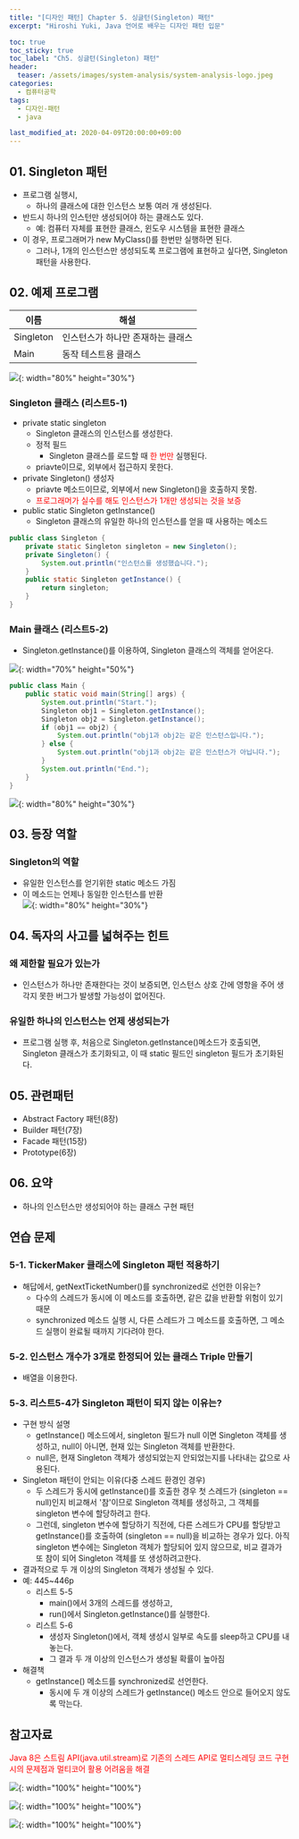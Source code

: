 ```yaml
---
title: "[디자인 패턴] Chapter 5. 싱글턴(Singleton) 패턴" 
excerpt: "Hiroshi Yuki, Java 언어로 배우는 디자인 패턴 입문"  

toc: true
toc_sticky: true
toc_label: "Ch5. 싱글턴(Singleton) 패턴"
header:
  teaser: /assets/images/system-analysis/system-analysis-logo.jpeg
categories: 
  - 컴퓨터공학
tags:
  - 디자인-패턴
  - java

last_modified_at: 2020-04-09T20:00:00+09:00  
---  
```


## 01. Singleton 패턴
- 프로그램 실행시,
	- 하나의 클래스에 대한 인스턴스 보통 여러 개 생성된다.
- 반드시 하나의 인스턴만 생성되어야 하는 클래스도 있다.
	- 예: 컴퓨터 자체를 표현한 클래스, 윈도우 시스템을 표현한 클래스
- 이 경우, 프로그래머가 new MyClass()를 한번만 실행하면 된다.
	- 그러나, 1개의 인스턴스만 생성되도록 프로그램에 표현하고 싶다면, Singleton 패턴을 사용한다.

## 02. 예제 프로그램

|이름|해설|
|-------|---------------------------|
|Singleton|인스턴스가 하나만 존재하는 클래스|
|Main|동작 테스트용 클래스|

![](https://eliotjang.github.io/assets/images/system-analysis/ch05-1.png){: width="80%" height="30%"}

### Singleton 클래스 (리스트5-1)
- private static singleton
	- Singleton 클래스의 인스턴스를 생성한다.
	- 정적 필드
		- Singleton 클래스를 로드할 때 <span style="color:red">한 번만</span> 실행된다.
	- priavte이므로, 외부에서 접근하지 못한다.
- private Singleton() 생성자
	- priavte 메소드이므로, 외부에서 new Singleton()을 호출하지 못함.
	- <span style="color:red">프로그래머가 실수를 해도 인스턴스가 1개만 생성되는 것을 보증</span>
- public static Singleton getInstance()
	- Singleton 클래스의 유일한 하나의 인스턴스를 얻을 때 사용하는 메소드
	
```java
public class Singleton {
	private static Singleton singleton = new Singleton();
	private Singleton() {
		System.out.println("인스턴스를 생성했습니다.");
	}
	public static Singleton getInstance() {
		return singleton;
	}
}
```  

### Main 클래스 (리스트5-2)
- Singleton.getInstance()를 이용하여, Singleton 클래스의 객체를 얻어온다.  

![](https://eliotjang.github.io/assets/images/system-analysis/ch05-2.png){: width="70%" height="50%"}

```java
public class Main {
	public static void main(String[] args) {
		System.out.println("Start.");
		Singleton obj1 = Singleton.getInstance();
		Singleton obj2 = Singleton.getInstance();
		if (obj1 == obj2) {
			System.out.println("obj1과 obj2는 같은 인스턴스입니다.");
		} else {
			System.out.println("obj1과 obj2는 같은 인스턴스가 아닙니다.");
		}
		System.out.println("End.");
	}
}
```  

![](https://eliotjang.github.io/assets/images/system-analysis/ch05-3.png){: width="80%" height="30%"}


## 03. 등장 역할

### Singleton의 역할
- 유일한 인스턴스를 얻기위한 static 메소드 가짐
- 이 메소드는 언제나 동일한 인스턴스를 반환  
![](https://eliotjang.github.io/assets/images/system-analysis/ch05-4.png){: width="80%" height="30%"}

## 04. 독자의 사고를 넓혀주는 힌트

### 왜 제한할 필요가 있는가
- 인스턴스가 하나만 존재한다는 것이 보증되면, 인스턴스 상호 간에 영항을 주어 생각지 못한 버그가 발생할 가능성이 없어진다.

### 유일한 하나의 인스턴스는 언제 생성되는가
- 프로그램 실행 후, 처음으로 Singleton.getInstance()메소드가 호출되면, Singleton 클래스가 초기화되고, 이 때 static 필드인 singleton 필드가 초기화된다.

## 05. 관련패턴
- Abstract Factory 패턴(8장)
- Builder 패턴(7장)
- Facade 패턴(15장)
- Prototype(6장)

## 06. 요약
- 하나의 인스턴스만 생성되어야 하는 클래스 구현 패턴

## 연습 문제

### 5-1. TickerMaker 클래스에 Singleton 패턴 적용하기
- 해답에서, getNextTicketNumber()를 synchronized로 선언한 이유는?
	- 다수의 스레드가 동시에 이 메소드를 호출하면, 같은 값을 반환할 위험이 있기 때문
	- synchronized 메소드 실행 시, 다른 스레드가 그 메소드를 호출하면, 그 메소드 실행이 완료될 때까지 기다려야 한다.

### 5-2. 인스턴스 개수가 3개로 한정되어 있는 클래스 Triple 만들기
- 배열을 이용한다.

### 5-3. 리스트5-4가 Singleton 패턴이 되지 않는 이유는?
- 구현 방식 설명
	- getInstance() 메소드에서, singleton 필드가 null 이면 Singleton 객체를 생성하고, null이 아니면, 현재 있는 Singleton 객체를 반환한다.
	- null은, 현재 Singleton 객체가 생성되었는지 안되었는지를 나타내는 값으로 사용된다.
- Singleton 패턴이 안되는 이유(다중 스레드 환경인 경우)
	- 두 스레드가 동시에 getInstance()를 호출한 경우 첫 스레드가 (singleton == null)인지 비교해서 '참'이므로 Singleton 객체를 생성하고, 그 객체를 singleton 변수에 할당하려고 한다.
	- 그런데, singleton 변수에 할당하기 직전에, 다른 스레드가 CPU를 할당받고 getInstance()를 호출하여 (singleton == null)을 비교하는 경우가 있다. 아직 singleton 변수에는 Singleton 객체가 할당되어 있지 않으므로, 비교 결과가 또 참이 되어 Singleton 객체를 또 생성하려고한다.
- 결과적으로 두 개 이상의 Singleton 객체가 생성될 수 있다.
- 예: 445~446p
	- 리스트 5-5
		- main()에서 3개의 스레드를 생성하고,
		- run()에서 Singleton.getInstance()를 실행한다.
	- 리스트 5-6
		- 생성자 Singleton()에서, 객체 생성시 일부로 속도를 sleep하고 CPU를 내놓는다.
		- 그 결과 두 개 이상의 인스턴스가 생성될 확률이 높아짐
- 해결책
	- getInstance() 메소드를 synchronized로 선언한다.
		- 동시에 두 개 이상의 스레드가 getInstance() 메소드 안으로 들어오지 않도록 막는다.

## 참고자료
<span style="color:red">Java 8은 스트림 API(java.util.stream)로 기존의 스레드 API로 멀티스레딩 코드 구현 시의 문제점과 멀티코어 활용 어려움을 해결</span>  

![](https://eliotjang.github.io/assets/images/system-analysis/ch05-5.png){: width="100%" height="100%"}

![](https://eliotjang.github.io/assets/images/system-analysis/ch05-6.png){: width="100%" height="100%"}

![](https://eliotjang.github.io/assets/images/system-analysis/ch05-7.png){: width="100%" height="100%"}



































